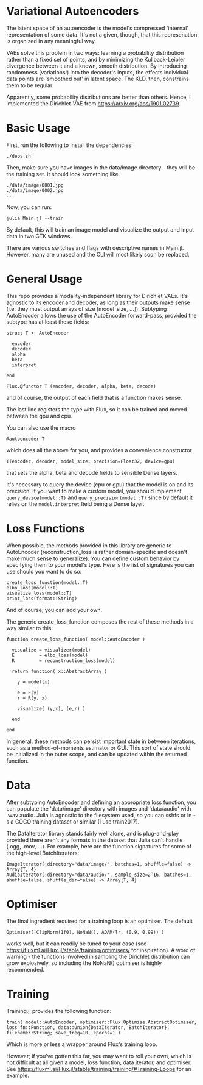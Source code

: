 # Variational Autoencoders
The latent space of an autoencoder is the model's compressed 'internal' representation of some data. It's not a given, though, that this represenation is organized in any meaningful way. 

VAEs solve this problem in two ways: learning a probability distribution rather than a fixed set of points, and by minimizing the Kullback-Leibler divergence between it and a known, smooth distribution. By introducing randomness (variations!) into the decoder's inputs, the effects individual data points are 'smoothed out' in latent space. The KLD, then, constrains them to be regular.

Apparently, some probability distributions are better than others. Hence, I implemented the Dirichlet-VAE from https://arxiv.org/abs/1901.02739. 

# Basic Usage
First, run the following to install the dependencies:

```
./deps.sh
```

Then, make sure you have images in the data/image directory - they will be the training set. It should look something like

```
./data/image/0001.jpg
./data/image/0002.jpg
...
```

Now, you can run:

```
julia Main.jl --train
```

By default, this will train an image model and visualize the output and input data in two GTK windows. 

There are various switches and flags with descriptive names in Main.jl. However, many are unused and the CLI will most likely soon be replaced.

# General Usage
This repo provides a modality-independent library for Dirichlet VAEs. It's agnostic to its encoder and decoder, as long as their outputs make sense (i.e. they must output arrays of size [model_size, ...]). Subtyping AutoEncoder allows the use of the AutoEncoder forward-pass, provided the subtype has at least these fields:

```
struct T <: AutoEncoder

  encoder
  decoder
  alpha
  beta
  interpret
    
end

Flux.@functor T (encoder, decoder, alpha, beta, decode)
```

and of course, the output of each field that is a function makes sense. 

The last line registers the type with Flux, so it can be trained and moved between the gpu and cpu.

You can also use the macro

```
@autoencoder T
```

which does all the above for you, and provides a convenience constructor 

```
T(encoder, decoder, model_size; precision=Float32, device=gpu)
```

that sets the alpha, beta and decode fields to sensible Dense layers.

It's necessary to query the device (cpu or gpu) that the model is on and its precision. If you want to make a custom model, you should implement `query_device(model::T)` and `query_precision(model::T)` since by default it relies on the `model.interpret` field being a Dense layer. 

# Loss Functions
When possible, the methods provided in this library are generic to AutoEncoder (reconstruction_loss is rather domain-specific and doesn't make much sense to generalize). You can define custom behavior by specifying them to your model's type. Here is the list of signatures you can use should you want to do so:

```
create_loss_function(model::T)
elbo_loss(model::T)
visualize_loss(model::T)
print_loss(format::String)
```

And of course, you can add your own. 

The generic create_loss_function composes the rest of these methods in a way similar to this:

```
function create_loss_function( model::AutoEncoder )

  visualize = visualizer(model)
  E         = elbo_loss(model)
  R         = reconstruction_loss(model)

  return function( x::AbstractArray )

    y = model(x)

    e = E(y)
    r = R(y, x)

    visualize( (y,x), (e,r) )

  end

end
```

In general, these methods can persist important state in between iterations, such as a method-of-moments estimator or GUI. This sort of state should be initialized in the outer scope, and can be updated within the returned function.

# Data
After subtyping AutoEncoder and defining an appropriate loss function, you can populate the 'data/image' directory with images and 'data/audio' with .wav audio. Julia is agnostic to the filesystem used, so you can sshfs or ln -s a COCO training dataset or similar (I use train2017). 

The DataIterator library stands fairly well alone, and is plug-and-play provided there aren't any formats in the dataset that Julia can't handle (.ogg, .mov, ...). For example, here are the function signatures for some of the high-level BatchIterators:

```
ImageIterator(;directory="data/image/", batches=1, shuffle=false) -> Array{T, 4}
AudioIterator(;directory="data/audio/", sample_size=2^16, batches=1, shuffle=false, shuffle_dir=false) -> Array{T, 4}
```

# Optimiser
The final ingredient required for a training loop is an optimiser. The default

``` 
Optimiser( ClipNorm(1f0), NoNaN(), ADAM(lr, (0.9, 0.99)) )
```

works well, but it can readily be tuned to your case (see https://fluxml.ai/Flux.jl/stable/training/optimisers/ for inspiration). A word of warning - the functions involved in sampling the Dirichlet distribution can grow explosively, so including the NoNaN() optimiser is highly recommended.  

# Training
Training.jl provides the following function:

```
train( model::AutoEncoder, optimizer::Flux.Optimise.AbstractOptimiser, loss_fn::Function, data::Union{DataIterator, BatchIterator}, filename::String; save_freq=10, epochs=1 )
```
Which is more or less a wrapper around Flux's training loop.

However; if you've gotten this far, you may want to roll your own, which is not difficult at all given a model, loss function, data iterator, and optimiser. See https://fluxml.ai/Flux.jl/stable/training/training/#Training-Loops for an example.
